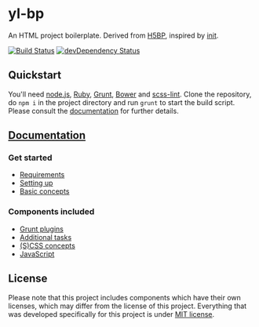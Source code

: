 # yl-bp

An HTML project boilerplate. Derived from [H5BP](https://github.com/h5bp/html5-boilerplate), inspired by [init](https://github.com/drublic/init).

[![Build Status](https://travis-ci.org/yellowled/yl-bp.svg?branch=master)](https://travis-ci.org/yellowled/yl-bp)
[![devDependency Status](https://david-dm.org/yellowled/yl-bp/dev-status.svg)](https://david-dm.org/yellowled/yl-bp#info=devDependencies)

## Quickstart

You'll need [node.js](http://nodejs.org), [Ruby](http://www.ruby-lang.org), [Grunt](http://gruntjs.com), [Bower](http://bower.io) and [scss-lint](https://github.com/causes/scss-lint). Clone the repository, do `npm i` in the project directory and run `grunt` to start the build script. Please consult the [documentation](#documentation) for further details.

## [Documentation](docs/TOC.md)

### Get started

* [Requirements](docs/requirements.md)
* [Setting up](docs/setting-up.md)
* [Basic concepts](docs/basic-concepts.md)

### Components included

* [Grunt plugins](docs/grunt-plugins.md)
* [Additional tasks](docs/additional-tasks.md)
* [(S)CSS concepts](docs/scss-concepts.md)
* [JavaScript](docs/javascript.md)


## License

Please note that this project includes components which have their own licenses, which may differ from the license of this project. Everything that was developed specifically for this project is under [MIT license](https://github.com/yellowled/yl-bp/blob/master/LICENSE.md).
